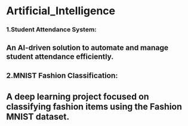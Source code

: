 # Artificial_Intelligence
<h3><b>1.Student Attendance System: <h3>An AI-driven solution to automate and manage student attendance efficiently.<br> 
<h3><b>2.MNIST Fashion Classification:<h3> A deep learning project focused on classifying fashion items using the Fashion MNIST dataset.
